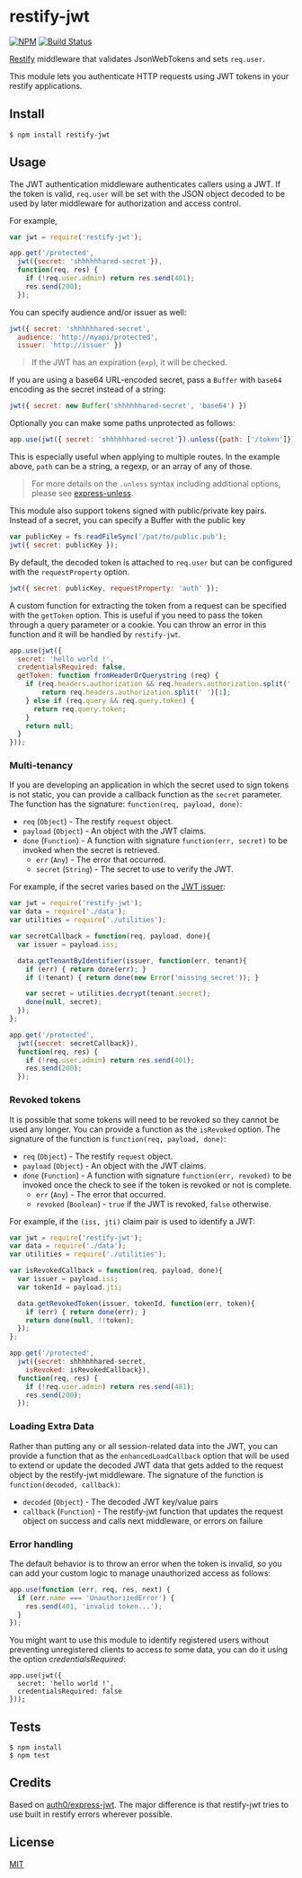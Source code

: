 # restify-jwt

[![NPM](https://img.shields.io/npm/v/restify-jwt.svg)](https://www.npmjs.com/package/restify-jwt)
[![Build Status](https://travis-ci.org/amrav/restify-jwt.svg)](https://travis-ci.org/amrav/restify-jwt)

[Restify](http://mcavage.me/node-restify/) middleware that validates JsonWebTokens and sets `req.user`.

This module lets you authenticate HTTP requests using JWT tokens in your restify applications.

## Install

    $ npm install restify-jwt

## Usage

The JWT authentication middleware authenticates callers using a JWT.
If the token is valid, `req.user` will be set with the JSON object decoded
to be used by later middleware for authorization and access control.

For example,

```javascript
var jwt = require('restify-jwt');

app.get('/protected',
  jwt({secret: 'shhhhhhared-secret'}),
  function(req, res) {
    if (!req.user.admin) return res.send(401);
    res.send(200);
  });
```

You can specify audience and/or issuer as well:

```javascript
jwt({ secret: 'shhhhhhared-secret',
  audience: 'http://myapi/protected',
  issuer: 'http://issuer' })
```

> If the JWT has an expiration (`exp`), it will be checked.

If you are using a base64 URL-encoded secret, pass a `Buffer` with `base64` encoding as the secret instead of a string:

```javascript
jwt({ secret: new Buffer('shhhhhhared-secret', 'base64') })
```

Optionally you can make some paths unprotected as follows:

```javascript
app.use(jwt({ secret: 'shhhhhhared-secret'}).unless({path: ['/token']}));
```

This is especially useful when applying to multiple routes. In the example above, `path` can be a string, a regexp, or an array of any of those.

> For more details on the `.unless` syntax including additional options, please see [express-unless](https://github.com/jfromaniello/express-unless).

This module also support tokens signed with public/private key pairs. Instead of a secret, you can specify a Buffer with the public key

```javascript
var publicKey = fs.readFileSync('/pat/to/public.pub');
jwt({ secret: publicKey });
```

By default, the decoded token is attached to `req.user` but can be configured with the `requestProperty` option.


```javascript
jwt({ secret: publicKey, requestProperty: 'auth' });
```

A custom function for extracting the token from a request can be specified with
the `getToken` option. This is useful if you need to pass the token through a
query parameter or a cookie. You can throw an error in this function and it will
be handled by `restify-jwt`.

```javascript
app.use(jwt({
  secret: 'hello world !',
  credentialsRequired: false,
  getToken: function fromHeaderOrQuerystring (req) {
    if (req.headers.authorization && req.headers.authorization.split(' ')[0] === 'Bearer') {
        return req.headers.authorization.split(' ')[1];
    } else if (req.query && req.query.token) {
      return req.query.token;
    }
    return null;
  }
}));
```

### Multi-tenancy
If you are developing an application in which the secret used to sign tokens is not static, you can provide a callback function as the `secret` parameter. The function has the signature: `function(req, payload, done)`:
* `req` (`Object`) - The restify `request` object.
* `payload` (`Object`) - An object with the JWT claims.
* `done` (`Function`) - A function with signature `function(err, secret)` to be invoked when the secret is retrieved.
  * `err` (`Any`) - The error that occurred.
  * `secret` (`String`) - The secret to use to verify the JWT.

For example, if the secret varies based on the [JWT issuer](http://self-issued.info/docs/draft-ietf-oauth-json-web-token.html#issDef):
```javascript
var jwt = require('restify-jwt');
var data = require('./data');
var utilities = require('./utilities');

var secretCallback = function(req, payload, done){
  var issuer = payload.iss;

  data.getTenantByIdentifier(issuer, function(err, tenant){
    if (err) { return done(err); }
    if (!tenant) { return done(new Error('missing_secret')); }

    var secret = utilities.decrypt(tenant.secret);
    done(null, secret);
  });
};

app.get('/protected',
  jwt({secret: secretCallback}),
  function(req, res) {
    if (!req.user.admin) return res.send(401);
    res.send(200);
  });
```

### Revoked tokens
It is possible that some tokens will need to be revoked so they cannot be used any longer. You can provide a function as the `isRevoked` option. The signature of the function is `function(req, payload, done)`:
* `req` (`Object`) - The restify `request` object.
* `payload` (`Object`) - An object with the JWT claims.
* `done` (`Function`) - A function with signature `function(err, revoked)` to be invoked once the check to see if the token is revoked or not is complete.
  * `err` (`Any`) - The error that occurred.
  * `revoked` (`Boolean`) - `true` if the JWT is revoked, `false` otherwise.

For example, if the `(iss, jti)` claim pair is used to identify a JWT:
```javascript
var jwt = require('restify-jwt');
var data = require('./data');
var utilities = require('./utilities');

var isRevokedCallback = function(req, payload, done){
  var issuer = payload.iss;
  var tokenId = payload.jti;

  data.getRevokedToken(issuer, tokenId, function(err, token){
    if (err) { return done(err); }
    return done(null, !!token);
  });
};

app.get('/protected',
  jwt({secret: shhhhhhared-secret,
    isRevoked: isRevokedCallback}),
  function(req, res) {
    if (!req.user.admin) return res.send(401);
    res.send(200);
  });
```

### Loading Extra Data
Rather than putting any or all session-related data into the JWT, you can provide a function that as the `enhancedLoadCallback` option that will
be used to extend or update the decoded JWT data that gets added to the request object by the restify-jwt middleware.
The signature of the function is `function(decoded, callback)`:
* `decoded` (`Object`) - The decoded JWT key/value pairs
* `callback` (`Function`) - The restify-jwt function that updates the request object on success and calls next middleware, or errors on failure

### Error handling

The default behavior is to throw an error when the token is invalid, so you can add your custom logic to manage unauthorized access as follows:


```javascript
app.use(function (err, req, res, next) {
  if (err.name === 'UnauthorizedError') {
    res.send(401, 'invalid token...');
  }
});
```

You might want to use this module to identify registered users without preventing unregistered clients to access to some data, you
can do it using the option _credentialsRequired_:

    app.use(jwt({
      secret: 'hello world !',
      credentialsRequired: false
    }));

## Tests

    $ npm install
    $ npm test

## Credits

Based on [auth0/express-jwt](https://github.com/auth0/express-jwt). The major difference is that restify-jwt tries to use built in restify errors wherever possible.

## License

[MIT](LICENSE)
